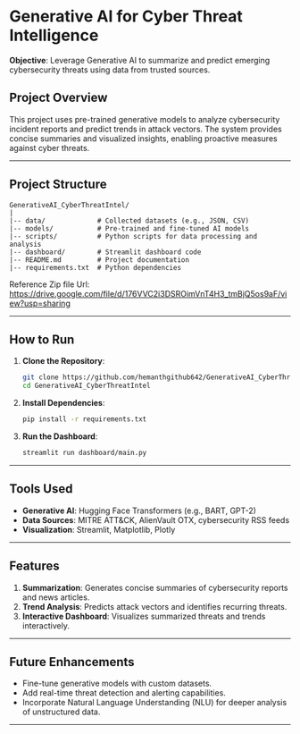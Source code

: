 # Generative AI for Cyber Threat Intelligence

**Objective**: Leverage Generative AI to summarize and predict emerging cybersecurity threats using data from trusted sources.

## Project Overview
This project uses pre-trained generative models to analyze cybersecurity incident reports and predict trends in attack vectors. The system provides concise summaries and visualized insights, enabling proactive measures against cyber threats.

---

## Project Structure

```
GenerativeAI_CyberThreatIntel/
|
|-- data/             # Collected datasets (e.g., JSON, CSV)
|-- models/           # Pre-trained and fine-tuned AI models
|-- scripts/          # Python scripts for data processing and analysis
|-- dashboard/        # Streamlit dashboard code
|-- README.md         # Project documentation
|-- requirements.txt  # Python dependencies
```
Reference Zip file Url: https://drive.google.com/file/d/176VVC2i3DSROimVnT4H3_tmBjQ5os9aF/view?usp=sharing 

---

## How to Run

1. **Clone the Repository**:
   ```bash
   git clone https://github.com/hemanthgithub642/GenerativeAI_CyberThreatIntel.git
   cd GenerativeAI_CyberThreatIntel
   ```

2. **Install Dependencies**:
   ```bash
   pip install -r requirements.txt
   ```

3. **Run the Dashboard**:
   ```bash
   streamlit run dashboard/main.py
   ```

---

## Tools Used

- **Generative AI**: Hugging Face Transformers (e.g., BART, GPT-2)
- **Data Sources**: MITRE ATT&CK, AlienVault OTX, cybersecurity RSS feeds
- **Visualization**: Streamlit, Matplotlib, Plotly

---

## Features

1. **Summarization**: Generates concise summaries of cybersecurity reports and news articles.
2. **Trend Analysis**: Predicts attack vectors and identifies recurring threats.
3. **Interactive Dashboard**: Visualizes summarized threats and trends interactively.

---

## Future Enhancements

- Fine-tune generative models with custom datasets.
- Add real-time threat detection and alerting capabilities.
- Incorporate Natural Language Understanding (NLU) for deeper analysis of unstructured data.

---


